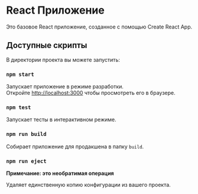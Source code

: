 # React Приложение

Это базовое React приложение, созданное с помощью Create React App.

## Доступные скрипты

В директории проекта вы можете запустить:

### `npm start`

Запускает приложение в режиме разработки.\
Откройте [http://localhost:3000](http://localhost:3000) чтобы просмотреть его в браузере.

### `npm test`

Запускает тесты в интерактивном режиме.

### `npm run build`

Собирает приложение для продакшена в папку `build`.

### `npm run eject`

**Примечание: это необратимая операция**

Удаляет единственную копию конфигурации из вашего проекта. 